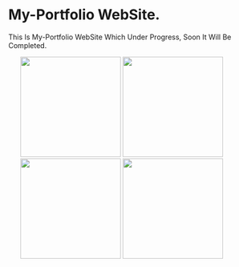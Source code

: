 # My-Portfolio WebSite.
This Is My-Portfolio WebSite Which Under Progress, Soon It Will Be Completed.

<ul>
<img src="https://user-images.githubusercontent.com/53872301/180432579-d859f7b3-573d-46f7-b330-7a05ea22d03f.png" width="200"/>
<img src="https://user-images.githubusercontent.com/53872301/180432593-6593ecef-659f-477b-8c1e-4833d0729034.png" width="200"/>
<img src="https://user-images.githubusercontent.com/53872301/180432600-e966afb4-1cc1-49ce-9228-7c713c7601a6.png" width="200"/>
<img src="https://user-images.githubusercontent.com/53872301/180432629-6e95de4d-8588-42ab-bef7-5efacd7c8b02.png" width="200"/>
